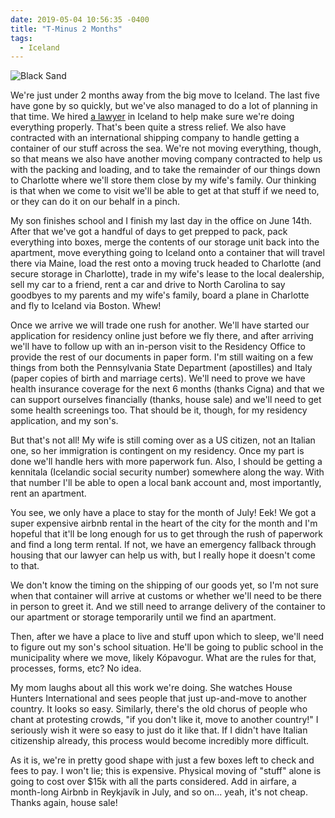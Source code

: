 ```yaml
---
date: 2019-05-04 10:56:35 -0400
title: "T-Minus 2 Months"
tags:
  - Iceland
---
```


![Black Sand](https://blog.tomasino.org/images/black-sand.jpg)

We're just under 2 months away from the big move to Iceland. The
last five have gone by so quickly, but we've also managed to do
a lot of planning in that time. We hired [a
lawyer](http://www.icelandiclawyers.com/) in Iceland to help make
sure we're doing everything properly. That's been quite a stress
relief. We also have contracted with an international shipping
company to handle getting a container of our stuff across the sea.
We're not moving everything, though, so that means we also have
another moving company contracted to help us with the packing and
loading, and to take the remainder of our things down to Charlotte
where we'll store them close by my wife's family. Our thinking is
that when we come to visit we'll be able to get at that stuff if
we need to, or they can do it on our behalf in a pinch.

My son finishes school and I finish my last day in the office on
June 14th. After that we've got a handful of days to get prepped
to pack, pack everything into boxes, merge the contents of our
storage unit back into the apartment, move everything going to
Iceland onto a container that will travel there via Maine, load
the rest onto a moving truck headed to Charlotte (and secure
storage in Charlotte), trade in my wife's lease to the local
dealership, sell my car to a friend, rent a car and drive to North
Carolina to say goodbyes to my parents and my wife's family, board
a plane in Charlotte and fly to Iceland via Boston. Whew!

Once we arrive we will trade one rush for another. We'll have
started our application for residency online just before we fly
there, and after arriving we'll have to follow up with an
in-person visit to the Residency Office to provide the rest of our
documents in paper form. I'm still waiting on a few things from
both the Pennsylvania State Department (apostilles) and Italy
(paper copies of birth and marriage certs). We'll need to prove we
have health insurance coverage for the next 6 months (thanks
Cigna) and that we can support ourselves financially (thanks,
house sale) and we'll need to get some health screenings too. That
should be it, though, for my residency application, and my son's.

But that's not all! My wife is still coming over as a US citizen,
not an Italian one, so her immigration is contingent on my
residency. Once my part is done we'll handle hers with more
paperwork fun. Also, I should be getting a kennitala (Icelandic
social security number) somewhere along the way. With that number
I'll be able to open a local bank account and, most importantly,
rent an apartment.

You see, we only have a place to stay for the month of July! Eek!
We got a super expensive airbnb rental in the heart of the city
for the month and I'm hopeful that it'll be long enough for us to
get through the rush of paperwork and find a long term rental. If
not, we have an emergency fallback through housing that our lawyer
can help us with, but I really hope it doesn't come to that.

We don't know the timing on the shipping of our goods yet, so I'm
not sure when that container will arrive at customs or whether
we'll need to be there in person to greet it. And we still need to
arrange delivery of the container to our apartment or storage
temporarily until we find an apartment.

Then, after we have a place to live and stuff upon which to sleep,
we'll need to figure out my son's school situation. He'll be going
to public school in the municipality where we move, likely
Kópavogur. What are the rules for that, processes, forms, etc? No
idea.

My mom laughs about all this work we're doing. She watches House
Hunters International and sees people that just up-and-move to
another country. It looks so easy. Similarly, there's the old
chorus of people who chant at protesting crowds, "if you don't
like it, move to another country!" I seriously wish it were so
easy to just do it like that. If I didn't have Italian citizenship
already, this process would become incredibly more difficult.

As it is, we're in pretty good shape with just a few boxes left to
check and fees to pay. I won't lie; this is expensive. Physical
moving of "stuff" alone is going to cost over $15k with all the
parts considered. Add in airfare, a month-long Airbnb in Reykjavík
in July, and so on... yeah, it's not cheap. Thanks again, house
sale!

<!--  vim: set shiftwidth=4 tabstop=4 expandtab: -->
